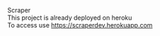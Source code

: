 Scraper  
This project is already deployed on heroku  
To access use https://scraperdev.herokuapp.com  

